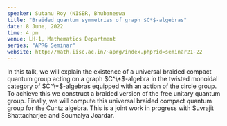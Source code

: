 ```yaml
---
speaker: Sutanu Roy (NISER, Bhubaneswa
title: "Braided quantum symmetries of graph $C*$-algebras"
date: 8 June, 2022
time: 4 pm
venue: LH-1, Mathematics Department
series: "APRG Seminar"
website: http://math.iisc.ac.in/~aprg/index.php?id=seminar21-22
---
```


In this talk, we will explain the existence of a universal braided compact quantum group acting
on a graph $C^\*$-algebra in the twisted monoidal category of $C^\*$-algebras equipped with an action
of the circle group. To achieve this we construct a braided version of the free unitary quantum
group. Finally, we will compute this universal braided compact quantum group for the Cuntz algebra.
This is a joint work in progress with Suvrajit Bhattacharjee and Soumalya Joardar.
